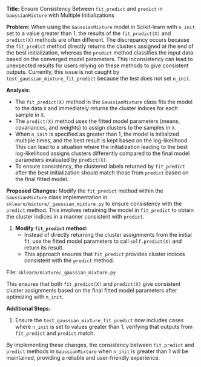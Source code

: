 **Title:** Ensure Consistency Between `fit_predict` and `predict` in `GaussianMixture` with Multiple Initializations

**Problem:**
When using the `GaussianMixture` model in Scikit-learn with `n_init` set to a value greater than 1, the results of the `fit_predict(X)` and `predict(X)` methods are often different. The discrepancy occurs because the `fit_predict` method directly returns the clusters assigned at the end of the best initialization, whereas the `predict` method classifies the input data based on the converged model parameters. This inconsistency can lead to unexpected results for users relying on these methods to give consistent outputs. Currently, this issue is not caught by `test_gaussian_mixture_fit_predict` because the test does not set `n_init`.

**Analysis:**
- The `fit_predict(X)` method in the `GaussianMixture` class fits the model to the data `X` and immediately returns the cluster indices for each sample in `X`.
- The `predict(X)` method uses the fitted model parameters (means, covariances, and weights) to assign clusters to the samples in `X`.
- When `n_init` is specified as greater than 1, the model is initialized multiple times, and the best result is kept based on the log-likelihood. This can lead to a situation where the initialization leading to the best log-likelihood assigns clusters differently compared to the final model parameters evaluated by `predict(X)`.
- To ensure consistency, the clustered labels returned by `fit_predict` after the best initialization should match those from `predict` based on the final fitted model.

**Proposed Changes:**
Modify the `fit_predict` method within the `GaussianMixture` class implementation in `sklearn/mixture/_gaussian_mixture.py` to ensure consistency with the `predict` method. This involves retraining the model in `fit_predict` to obtain the cluster indices in a manner consistent with `predict`.

1. **Modify `fit_predict` method:**
   - Instead of directly returning the cluster assignments from the initial fit, use the fitted model parameters to call `self.predict(X)` and return its result.
   - This approach ensures that `fit_predict` provides cluster indices consistent with the `predict` method.

File: `sklearn/mixture/_gaussian_mixture.py`



This ensures that both `fit_predict(X)` and `predict(X)` give consistent cluster assignments based on the final fitted model parameters after optimizing with `n_init`.

**Additional Steps:**
1. Ensure the `test_gaussian_mixture_fit_predict` now includes cases where `n_init` is set to values greater than 1, verifying that outputs from `fit_predict`  and `predict` match.

By implementing these changes, the consistency between `fit_predict` and `predict` methods in `GaussianMixture` when `n_init` is greater than 1 will be maintained, providing a reliable and user-friendly experience.